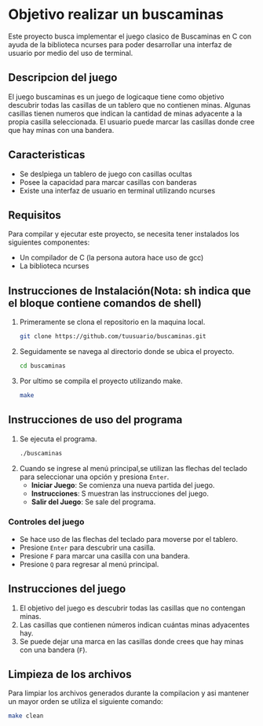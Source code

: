 # Objetivo realizar un buscaminas

Este proyecto busca implementar el juego clasico de Buscaminas en C con ayuda de la biblioteca ncurses para poder desarrollar una interfaz de usuario por medio del uso de terminal.

## Descripcion del juego

El juego buscaminas es un juego de logicaque tiene como objetivo descubrir todas las casillas de un tablero que no contienen minas. Algunas casillas tienen numeros que indican la cantidad de minas adyacente a la propia casilla seleccionada. El usuario puede marcar las casillas donde cree que hay minas con una bandera.

## Caracteristicas

- Se deslpiega un tablero de juego con casillas ocultas
- Posee la capacidad para marcar casillas con banderas
- Existe una interfaz de usuario en terminal utilizando ncurses

## Requisitos

Para compilar y ejecutar este proyecto, se necesita tener instalados los siguientes componentes:

- Un compilador de C (la persona autora hace uso de gcc)
- La biblioteca ncurses

## Instrucciones de Instalación(Nota: sh indica que el bloque contiene comandos de shell)

1. Primeramente se clona el repositorio en la maquina local.
    ```sh
    git clone https://github.com/tuusuario/buscaminas.git
    ```
2. Seguidamente se navega al directorio donde se ubica el proyecto.
    ```sh
    cd buscaminas
    ```
3. Por ultimo se compila el proyecto utilizando make.
    ```sh
    make
    ```

## Instrucciones de uso del programa

1. Se ejecuta el programa.
    ```sh
    ./buscaminas
    ```
2. Cuando se ingrese al menú principal,se utilizan las flechas del teclado para seleccionar una opción y presiona `Enter`.
    - **Iniciar Juego**: Se comienza una nueva partida del juego.
    - **Instrucciones**: S muestran las instrucciones del juego.
    - **Salir del Juego**: Se sale del programa.

### Controles del juego

- Se hace uso de las flechas del teclado para moverse por el tablero.
- Presione `Enter` para descubrir una casilla.
- Presione `F` para marcar una casilla con una bandera.
- Presione `Q` para regresar al menú principal.

## Instrucciones del juego

1. El objetivo del juego es descubrir todas las casillas que no contengan minas.
2. Las casillas que contienen números indican cuántas minas adyacentes hay.
3. Se puede dejar una marca en las casillas donde crees que hay minas con una bandera (`F`).

## Limpieza de los archivos

Para limpiar los archivos generados durante la compilacion y asi mantener un mayor orden se utiliza el siguiente comando:
```sh
make clean
